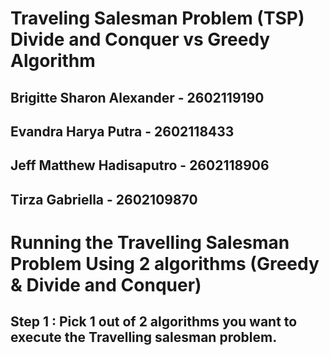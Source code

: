 # Traveling Salesman Problem (TSP) Divide and Conquer vs  Greedy Algorithm
## Brigitte Sharon Alexander - 2602119190
## Evandra Harya Putra - 2602118433
## Jeff Matthew Hadisaputro - 2602118906
## Tirza Gabriella - 2602109870

# Running the Travelling Salesman Problem Using 2 algorithms (Greedy & Divide and Conquer)

## Step 1 : Pick 1 out of 2 algorithms you want to execute the Travelling salesman problem.



